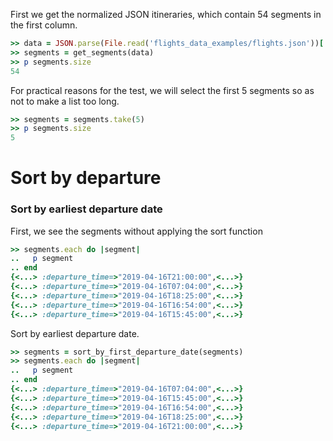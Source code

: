 <!--
Load the necessary libraries
>> require_relative '../../tool/filter_and_sort_functions_for_segments.rb'
<...>

-->

First we get the normalized JSON itineraries, which contain 54 segments in the first column.
```ruby
>> data = JSON.parse(File.read('flights_data_examples/flights.json'))['payload']
>> segments = get_segments(data)
>> p segments.size
54
```

For practical reasons for the test, we will select the first 5 segments so as not to make a list too long.
```ruby
>> segments = segments.take(5)
>> p segments.size
5
```

# Sort by departure

### Sort by earliest departure date
First, we see the segments without applying the sort function
```ruby
>> segments.each do |segment|
..   p segment
.. end
{<...> :departure_time=>"2019-04-16T21:00:00",<...>}
{<...> :departure_time=>"2019-04-16T07:04:00",<...>}
{<...> :departure_time=>"2019-04-16T18:25:00",<...>}
{<...> :departure_time=>"2019-04-16T16:54:00",<...>}
{<...> :departure_time=>"2019-04-16T15:45:00",<...>}

```

Sort by earliest departure date.
```ruby
>> segments = sort_by_first_departure_date(segments)
>> segments.each do |segment|
..   p segment
.. end
{<...> :departure_time=>"2019-04-16T07:04:00",<...>}
{<...> :departure_time=>"2019-04-16T15:45:00",<...>}
{<...> :departure_time=>"2019-04-16T16:54:00",<...>}
{<...> :departure_time=>"2019-04-16T18:25:00",<...>}
{<...> :departure_time=>"2019-04-16T21:00:00",<...>}

```
